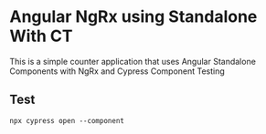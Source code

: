 # Angular NgRx using Standalone With CT

This is a simple counter application that uses Angular Standalone Components with NgRx and Cypress Component Testing

## Test
`npx cypress open --component`
